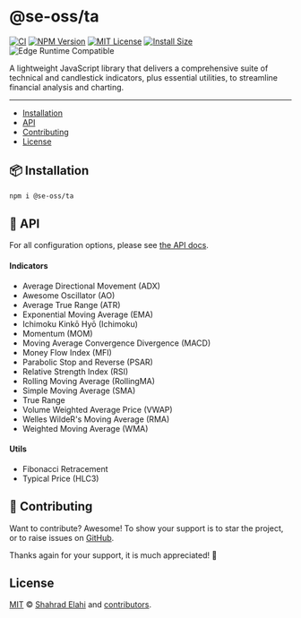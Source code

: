 # @se-oss/ta

[![CI](https://github.com/shahradelahi/technical-analysis/actions/workflows/ci.yml/badge.svg)](https://github.com/shahradelahi/technical-analysis/actions/workflows/ci.yml)
[![NPM Version](https://img.shields.io/npm/v/@se-oss/ta.svg)](https://www.npmjs.com/package/@se-oss/ta)
[![MIT License](https://img.shields.io/badge/License-MIT-blue.svg?style=flat)](/LICENSE)
[![Install Size](https://packagephobia.com/badge?p=@se-oss/ta)](https://packagephobia.com/result?p=@se-oss/ta)
![Edge Runtime Compatible](https://img.shields.io/badge/edge--runtime-%E2%9C%94%20compatible-black)

A lightweight JavaScript library that delivers a comprehensive suite of technical and candlestick indicators, plus essential utilities, to streamline financial analysis and charting.

---

- [Installation](#-installation)
- [API](#-api)
- [Contributing](#-contributing)
- [License](#license)

## 📦 Installation

```bash
npm i @se-oss/ta
```

## 📑 API

For all configuration options, please see [the API docs](https://www.jsdocs.io/package/@se-oss/ta).

#### Indicators

- Average Directional Movement (ADX)
- Awesome Oscillator (AO)
- Average True Range (ATR)
- Exponential Moving Average (EMA)
- Ichimoku Kinkō Hyō (Ichimoku)
- Momentum (MOM)
- Moving Average Convergence Divergence (MACD)
- Money Flow Index (MFI)
- Parabolic Stop and Reverse (PSAR)
- Relative Strength Index (RSI)
- Rolling Moving Average (RollingMA)
- Simple Moving Average (SMA)
- True Range
- Volume Weighted Average Price (VWAP)
- Welles WildeR's Moving Average (RMA)
- Weighted Moving Average (WMA)

#### Utils

- Fibonacci Retracement
- Typical Price (HLC3)

## 🤝 Contributing

Want to contribute? Awesome! To show your support is to star the project, or to raise issues on [GitHub](https://github.com/shahradelahi/technical-analysis).

Thanks again for your support, it is much appreciated! 🙏

## License

[MIT](/LICENSE) © [Shahrad Elahi](https://github.com/shahradelahi) and [contributors](https://github.com/shahradelahi/technical-analysis/graphs/contributors).

